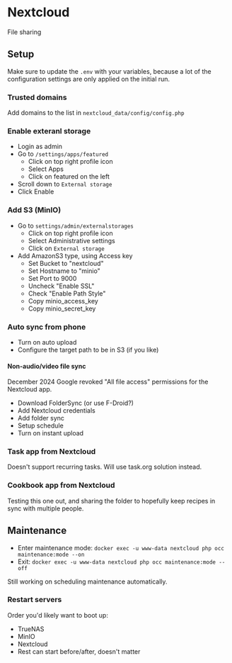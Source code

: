 # Nextcloud
File sharing

## Setup
Make sure to update the `.env` with your variables, because a lot of the configuration settings are only applied on the initial run.

### Trusted domains
Add domains to the list in `nextcloud_data/config/config.php`

### Enable exteranl storage
- Login as admin
- Go to `/settings/apps/featured`
  - Click on top right profile icon
  - Select Apps
  - Click on featured on the left
- Scroll down to `External storage`
- Click Enable

### Add S3 (MinIO)
- Go to `settings/admin/externalstorages`
  - Click on top right profile icon
  - Select Administrative settings
  - Click on `External storage`
- Add AmazonS3 type, using Access key
  - Set Bucket to "nextcloud"
  - Set Hostname to "minio"
  - Set Port to 9000
  - Uncheck "Enable SSL"
  - Check "Enable Path Style"
  - Copy minio_access_key
  - Copy minio_secret_key

### Auto sync from phone
- Turn on auto upload
- Configure the target path to be in S3 (if you like)
#### Non-audio/video file sync
December 2024 Google revoked "All file access" permissions for the Nextcloud app.
- Download FolderSync (or use F-Droid?)
- Add Nextcloud credentials
- Add folder sync
- Setup schedule
- Turn on instant upload

### Task app from Nextcloud
Doesn't support recurring tasks. Will use task.org solution instead.

### Cookbook app from Nextcloud
Testing this one out, and sharing the folder to hopefully keep recipes in sync with multiple people.

## Maintenance
- Enter maintenance mode: `docker exec -u www-data nextcloud php occ maintenance:mode --on`
- Exit: `docker exec -u www-data nextcloud php occ maintenance:mode --off`

Still working on scheduling maintenance automatically.

### Restart servers
Order you'd likely want to boot up:
- TrueNAS
- MinIO
- Nextcloud
- Rest can start before/after, doesn't matter
